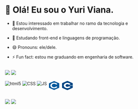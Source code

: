 # 👋 Olá! Eu sou o Yuri Viana.
- 👀 Estou interessado em trabalhar no ramo da tecnologia e desenvolvimento.
- 🌱 Estudando front-end e linguagens de programação.
- 😄 Pronouns: ele/dele.
- ⚡ Fun fact: estou me graduando em engenharia de software.

  ##
  
<div>
  <img src="https://github-readme-stats.vercel.app/api?username=Yuric-Viana&show_icons=true&theme=dracula#gh-dracula-mode-only">
  <img  width="50%" align="top" src="https://github-readme-stats.vercel.app/api/top-langs/?username=Yuric-Viana&layout-compact&langs_count-16&theme=dracula#gh-dracula-mode-only">
</div

  ##

<div style="display: inline_block"><br/>

<img alt="html5" src="https://img.shields.io/badge/HTML5-E34F26?style=for-the-badge&logo=html5&logoColor=white">
<img alt="CSS" src="https://img.shields.io/badge/CSS-239120?&style=for-the-badge&logo=css3&logoColor=white">
<img alt="JS" src="https://img.shields.io/badge/JavaScript-F7DF1E?style=for-the-badge&logo=javascript&logoColor=black">
<img align="top" alt="Yuri-C" height="30" width="40" src="https://raw.githubusercontent.com/devicons/devicon/master/icons/c/c-plain.svg">
<img align="top" alt="Yuri-C++" height="30" width="40" src="https://raw.githubusercontent.com/devicons/devicon/master/icons/cplusplus/cplusplus-plain.svg">
  
  
  ##
 
<div> 
  <a href = "mailto:yuricardosoviana@gmail.com"><img src="https://img.shields.io/badge/-Gmail-%23333?style=for-the-badge&logo=gmail&logoColor=white" target="_blank"></a>
  <a href="https://www.linkedin.com/in/yuri-viana-062129302" target="_blank"><img src="https://img.shields.io/badge/-LinkedIn-%230077B5?style=for-the-badge&logo=linkedin&logoColor=white" target="_blank"></a> 
  
</div>

